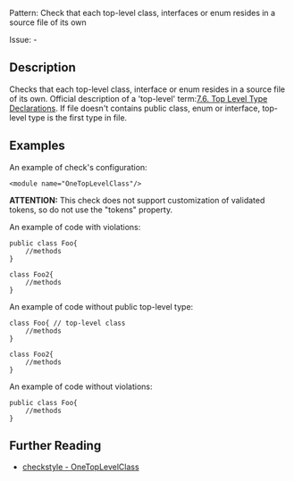 Pattern: Check that each top-level class, interfaces or enum resides in a source file of its own

Issue: -

## Description

Checks that each top-level class, interface or enum resides in a source file of its own. Official description of a 'top-level' term:[7.6. Top Level Type Declarations](http://docs.oracle.com/javase/specs/jls/se7/html/jls-7.html#jls-7.6). If file doesn't contains public class, enum or interface, top-level type is the first type in file. 

## Examples

An example of check's configuration: 
    
    
    <module name="OneTopLevelClass"/>
            

**ATTENTION:** This check does not support customization of validated tokens, so do not use the "tokens" property. 

An example of code with violations: 
    
    
    public class Foo{
        //methods
    }
    
    class Foo2{
        //methods
    }
            

An example of code without public top-level type: 
    
    
    class Foo{ // top-level class
        //methods
    }
    
    class Foo2{
        //methods
    }
            

An example of code without violations: 
    
    
    public class Foo{
        //methods
    }

## Further Reading

* [checkstyle - OneTopLevelClass](http://checkstyle.sourceforge.net/config_design.html#OneTopLevelClass)